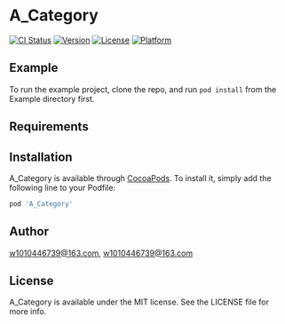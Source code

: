 # A_Category

[![CI Status](https://img.shields.io/travis/w1010446739@163.com/A_Category.svg?style=flat)](https://travis-ci.org/w1010446739@163.com/A_Category)
[![Version](https://img.shields.io/cocoapods/v/A_Category.svg?style=flat)](https://cocoapods.org/pods/A_Category)
[![License](https://img.shields.io/cocoapods/l/A_Category.svg?style=flat)](https://cocoapods.org/pods/A_Category)
[![Platform](https://img.shields.io/cocoapods/p/A_Category.svg?style=flat)](https://cocoapods.org/pods/A_Category)

## Example

To run the example project, clone the repo, and run `pod install` from the Example directory first.

## Requirements

## Installation

A_Category is available through [CocoaPods](https://cocoapods.org). To install
it, simply add the following line to your Podfile:

```ruby
pod 'A_Category'
```

## Author

w1010446739@163.com, w1010446739@163.com

## License

A_Category is available under the MIT license. See the LICENSE file for more info.
